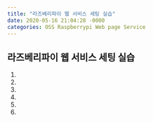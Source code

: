 ```yaml
---
title: "라즈베리파이 웹 서비스 세팅 실습"
date: 2020-05-16 21:04:28 -0000
categories: OSS Raspberrypi Web page Service
---
```





## 라즈베리파이 웹 서비스 세팅 실습 ##

1)     
     
     
     
2)      
     
     
     
3)      
     
     
     
4)     
     
     
     
5)      
     
     
6)   
     
     
     
     

